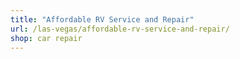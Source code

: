 ```yaml
---
title: "Affordable RV Service and Repair"
url: /las-vegas/affordable-rv-service-and-repair/
shop: car repair
---
```

